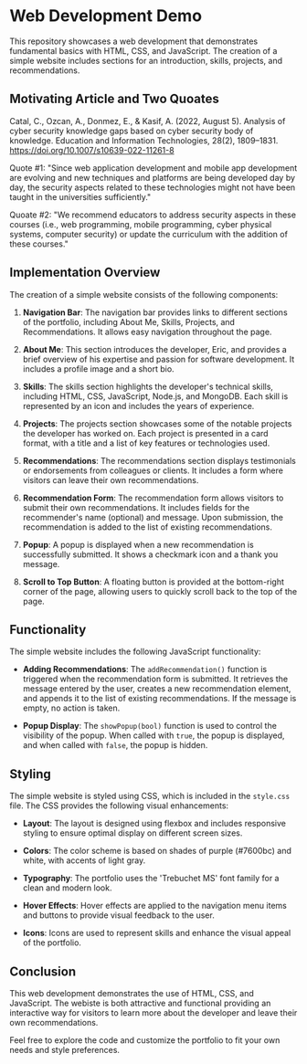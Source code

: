 # Web Development Demo

This repository showcases a web development that demonstrates fundamental basics with HTML, CSS, and JavaScript. The creation of a simple website includes sections for an introduction, skills, projects, and recommendations.

## Motivating Article and Two Quoates 
Catal, C., Ozcan, A., Donmez, E., & Kasif, A. (2022, August 5). Analysis of cyber security knowledge gaps based on cyber security body of knowledge. Education and Information Technologies, 28(2), 1809–1831. https://doi.org/10.1007/s10639-022-11261-8

Quote #1: "Since web application development and mobile app development are evolving and new techniques and platforms are being developed day by day, the security aspects related to these technologies might not have been taught in the universities sufficiently."

Quoate #2: "We recommend educators to address security aspects in these courses (i.e., web programming, mobile programming, cyber physical systems, computer security) or update the curriculum with the addition of these courses."

## Implementation Overview

The creation of a simple website consists of the following components:

1. **Navigation Bar**: The navigation bar provides links to different sections of the portfolio, including About Me, Skills, Projects, and Recommendations. It allows easy navigation throughout the page.

2. **About Me**: This section introduces the developer, Eric, and provides a brief overview of his expertise and passion for software development. It includes a profile image and a short bio.

3. **Skills**: The skills section highlights the developer's technical skills, including HTML, CSS, JavaScript, Node.js, and MongoDB. Each skill is represented by an icon and includes the years of experience.

4. **Projects**: The projects section showcases some of the notable projects the developer has worked on. Each project is presented in a card format, with a title and a list of key features or technologies used.

5. **Recommendations**: The recommendations section displays testimonials or endorsements from colleagues or clients. It includes a form where visitors can leave their own recommendations.

6. **Recommendation Form**: The recommendation form allows visitors to submit their own recommendations. It includes fields for the recommender's name (optional) and message. Upon submission, the recommendation is added to the list of existing recommendations.

7. **Popup**: A popup is displayed when a new recommendation is successfully submitted. It shows a checkmark icon and a thank you message.

8. **Scroll to Top Button**: A floating button is provided at the bottom-right corner of the page, allowing users to quickly scroll back to the top of the page.

## Functionality

The simple website includes the following JavaScript functionality:

- **Adding Recommendations**: The `addRecommendation()` function is triggered when the recommendation form is submitted. It retrieves the message entered by the user, creates a new recommendation element, and appends it to the list of existing recommendations. If the message is empty, no action is taken.

- **Popup Display**: The `showPopup(bool)` function is used to control the visibility of the popup. When called with `true`, the popup is displayed, and when called with `false`, the popup is hidden.

## Styling

The simple website is styled using CSS, which is included in the `style.css` file. The CSS provides the following visual enhancements:

- **Layout**: The layout is designed using flexbox and includes responsive styling to ensure optimal display on different screen sizes.

- **Colors**: The color scheme is based on shades of purple (#7600bc) and white, with accents of light gray.

- **Typography**: The portfolio uses the 'Trebuchet MS' font family for a clean and modern look.

- **Hover Effects**: Hover effects are applied to the navigation menu items and buttons to provide visual feedback to the user.

- **Icons**: Icons are used to represent skills and enhance the visual appeal of the portfolio.

## Conclusion

This web development demonstrates the use of HTML, CSS, and JavaScript. The webiste is both attractive and functional providing an interactive way for visitors to learn more about the developer and leave their own recommendations.

Feel free to explore the code and customize the portfolio to fit your own needs and style preferences.
